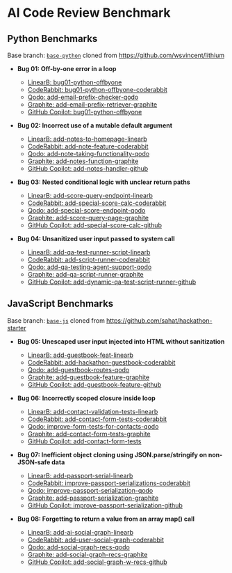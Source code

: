 # AI Code Review Benchmark

## Python Benchmarks

Base branch: [`base-python`](https://github.com/linearzig/benchmark-ai-code-review/tree/base-python) cloned from <https://github.com/wsvincent/lithium>

- **Bug 01: Off-by-one error in a loop**
  - [LinearB: bug01-python-offbyone](https://github.com/linearzig/benchmark-ai-code-review/tree/bug01-python-offbyone)
  - [CodeRabbit: bug01-python-offbyone-coderabbit](https://github.com/linearzig/benchmark-ai-code-review/tree/bug01-python-offbyone-coderabbit)
  - [Qodo: add-email-prefix-checker-qodo](https://github.com/linearzig/benchmark-ai-code-review/tree/add-email-prefix-checker-qodo)
  - [Graphite: add-email-prefix-retriever-graphite](https://github.com/linearzig/benchmark-ai-code-review/tree/add-email-prefix-retriever-graphite)
  - [GitHub Copilot: bug01-python-offbyone](https://github.com/linearzig/benchmark-ai-code-review/tree/bug01-python-offbyone)

- **Bug 02: Incorrect use of a mutable default argument**
  - [LinearB: add-notes-to-homepage-linearb](https://github.com/linearzig/benchmark-ai-code-review/tree/add-notes-to-homepage-linearb)
  - [CodeRabbit: add-note-feature-coderabbit](https://github.com/linearzig/benchmark-ai-code-review/tree/add-note-feature-coderabbit)
  - [Qodo: add-note-taking-functionality-qodo](https://github.com/linearzig/benchmark-ai-code-review/tree/add-note-taking-functionality-qodo)
  - [Graphite: add-notes-function-graphite](https://github.com/linearzig/benchmark-ai-code-review/tree/add-notes-function-graphite)
  - [GitHub Copilot: add-notes-handler-github](https://github.com/linearzig/benchmark-ai-code-review/tree/add-notes-handler-github)

- **Bug 03: Nested conditional logic with unclear return paths**
  - [LinearB: add-score-query-endpoint-linearb](https://github.com/linearzig/benchmark-ai-code-review/tree/add-score-query-endpoint-linearb)
  - [CodeRabbit: add-special-score-calc-coderabbit](https://github.com/linearzig/benchmark-ai-code-review/tree/add-special-score-calc-coderabbit)
  - [Qodo: add-special-score-endpoint-qodo](https://github.com/linearzig/benchmark-ai-code-review/tree/add-special-score-endpoint-qodo)
  - [Graphite: add-score-query-page-graphite](https://github.com/linearzig/benchmark-ai-code-review/tree/add-score-query-page-graphite)
  - [GitHub Copilot: add-special-score-calc-github](https://github.com/linearzig/benchmark-ai-code-review/tree/add-special-score-calc-github)

- **Bug 04: Unsanitized user input passed to system call**
  - [LinearB: add-qa-test-runner-script-linearb](https://github.com/linearzig/benchmark-ai-code-review/tree/add-qa-test-runner-script-linearb)
  - [CodeRabbit: add-script-runner-coderabbit](https://github.com/linearzig/benchmark-ai-code-review/tree/add-script-runner-coderabbit)
  - [Qodo: add-qa-testing-agent-support-qodo](https://github.com/linearzig/benchmark-ai-code-review/tree/add-qa-testing-agent-support-qodo)
  - [Graphite: add-qa-script-runner-graphite](https://github.com/linearzig/benchmark-ai-code-review/tree/add-qa-script-runner-graphite)
  - [GitHub Copilot: add-dynamic-qa-test-script-runner-github](https://github.com/linearzig/benchmark-ai-code-review/tree/add-dynamic-qa-test-script-runner-github)

## JavaScript Benchmarks

Base branch: [`base-js`](https://github.com/linearzig/benchmark-ai-code-review/tree/base-js) cloned from <https://github.com/sahat/hackathon-starter>

- **Bug 05: Unescaped user input injected into HTML without sanitization**
  - [LinearB: add-guestbook-feat-linearb](https://github.com/linearzig/benchmark-ai-code-review/tree/add-guestbook-feat-linearb)
  - [CodeRabbit: add-hackathon-guestbook-coderabbit](https://github.com/linearzig/benchmark-ai-code-review/tree/add-hackathon-guestbook-coderabbit)
  - [Qodo: add-guestbook-routes-qodo](https://github.com/linearzig/benchmark-ai-code-review/tree/add-guestbook-routes-qodo)
  - [Graphite: add-guestbook-feature-graphite](https://github.com/linearzig/benchmark-ai-code-review/tree/add-guestbook-feature-graphite)
  - [GitHub Copilot: add-guestbook-feature-github](https://github.com/linearzig/benchmark-ai-code-review/tree/add-guestbook-feature-github)

- **Bug 06: Incorrectly scoped closure inside loop**
  - [LinearB: add-contact-validation-tests-linearb](https://github.com/linearzig/benchmark-ai-code-review/tree/add-contact-validation-tests-linearb)
  - [CodeRabbit: add-contact-form-tests-coderabbit](https://github.com/linearzig/benchmark-ai-code-review/tree/add-contact-form-tests-coderabbit)
  - [Qodo: improve-form-tests-for-contacts-qodo](https://github.com/linearzig/benchmark-ai-code-review/tree/improve-form-tests-for-contacts-qodo)
  - [Graphite: add-contact-form-tests-graphite](https://github.com/linearzig/benchmark-ai-code-review/tree/add-contact-form-tests-graphite)
  - [GitHub Copilot: add-contact-form-tests](https://github.com/linearzig/benchmark-ai-code-review/tree/add-contact-form-tests)

- **Bug 07: Inefficient object cloning using JSON.parse/stringify on non-JSON-safe data**
  - [LinearB: add-passport-serial-linearb](https://github.com/linearzig/benchmark-ai-code-review/tree/add-passport-serial-linearb)
  - [CodeRabbit: improve-passport-serializations-coderabbit](https://github.com/linearzig/benchmark-ai-code-review/tree/improve-passport-serializations-coderabbit)
  - [Qodo: improve-passport-serialization-qodo](https://github.com/linearzig/benchmark-ai-code-review/tree/improve-passport-serialization-qodo)
  - [Graphite: add-passport-serialization-graphite](https://github.com/linearzig/benchmark-ai-code-review/tree/add-passport-serialization-graphite)
  - [GitHub Copilot: improve-passport-serialization-github](https://github.com/linearzig/benchmark-ai-code-review/tree/improve-passport-serialization-github)

- **Bug 08: Forgetting to return a value from an array map() call**
  - [LinearB: add-ai-social-graph-linearb](https://github.com/linearzig/benchmark-ai-code-review/tree/add-ai-social-graph-linearb)
  - [CodeRabbit: add-user-social-graph-coderabbit](https://github.com/linearzig/benchmark-ai-code-review/tree/add-user-social-graph-coderabbit)
  - [Qodo: add-social-graph-recs-qodo](https://github.com/linearzig/benchmark-ai-code-review/tree/add-social-graph-recs-qodo)
  - [Graphite: add-social-graph-recs-graphite](https://github.com/linearzig/benchmark-ai-code-review/tree/add-social-graph-recs-graphite)
  - [GitHub Copilot: add-social-graph-w-recs-github](https://github.com/linearzig/benchmark-ai-code-review/tree/add-social-graph-w-recs-github)
